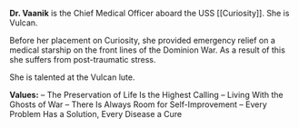 **Dr. Vaanik** is the Chief Medical Officer aboard the USS [[Curiosity]]. She is Vulcan.

Before her placement on Curiosity, she provided emergency relief on a medical starship on the front lines of the Dominion War. As a result of this she suffers from post-traumatic stress.

She is talented at the Vulcan lute.

**Values:**
– The Preservation of Life Is the Highest Calling
– Living With the Ghosts of War
– There Is Always Room for Self-Improvement
– Every Problem Has a Solution, Every Disease a Cure
